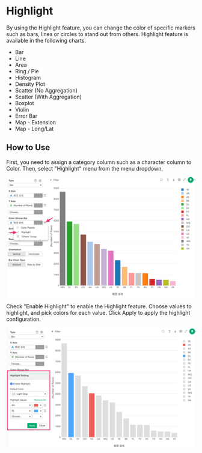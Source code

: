 # Highlight

By using the Highlight feature, you can change the color of specific markers such as bars, lines or circles to stand out from others. Highlight feature is available in the following charts. 

* Bar
* Line 
* Area 
* Ring / Pie 
* Histogram 
* Density Plot 
* Scatter (No Aggregation) 
* Scatter (With Aggregation) 
* Boxplot 
* Violin 
* Error Bar 
* Map - Extension
* Map - Long/Lat


## How to Use 

First, you need to assign a category column such as a character column to Color. Then, select "Highlight" menu from the menu dropdown. 

![](images/highlight1.png)

Check "Enable Highlight" to enable the Highlight feature. Choose values to highlight, and pick colors for each value. Click Apply to apply the highlight configuration. 

![](images/highlight2.png)
